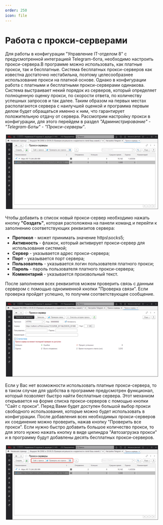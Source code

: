 ```yaml
---
order: 250
icon: file
---
```


# Работа с прокси-серверами

Для работы в конфигурации "Управление IT-отделом 8" с предусмотренной интеграцией Telegram-бота, необходимо настроить прокси-сервера.В программе можно использовать, как платные прокси, так и бесплатные. Система бесплатных прокси-серверов как известна достаточно нестабильна, поэтому целесообразнее использование прокси на платной основе. Однако в конфигурации работа с платными и бесплатными прокси-серверами одинакова. Система выстраивает некий порядок из серверов, который определяет полноценную оценку прокси, по скорости ответа, по количеству успешных запросов и так далее. Таким образом на первых местах располагаются сервера с наилучшей оценкой и программа первым делом будет обращаться именно к ним, что гарантирует положительную отдачу от сервера. Рассмотрим настройку прокси в конфигурации, для этого перейдем в раздел *"Администрирование" - "Telegram-Боты" - "Прокси-серверы"*.

![01_РаботаСПрокси](static/01_РаботаСПрокси.png)

Чтобы добавить в список новый прокси-сервер необходимо нажать кнопку **"Создать"**, которая расположена на панели команд и перейти к заполнению соответствующих реквизитов сервера:

- **Протокол** - может принимать значение https\socks5;  
- **Активность** - флажок, который активирует прокси-сервер для использования системой;  
- **Сервер** - указывается адрес прокси-сервера;  
- **Порт** - указывается порт сервера;  
- **Пользователь** - указывается логин пользователя платного прокси;  
- **Пароль** - пароль пользователя платного прокси-сервера;  
- **Комментарий** - указывается произвольный текст.  
 
После заполнения всех реквизитов можем проверить связь с данным сервером с помощью одноименной кнопки "Проверка связи". Если проверка пройдет успешно, то получим соответствующее сообщение.

![02_РаботаСПрокси](static/02_РаботаСПрокси.png)

Если у Вас нет возможности использовать платные прокси-сервера, то в таком случае для удобства в программе предусмотрен функционал, который позволяет быстро найти бесплатные сервера. Этот механизм открывается на форме списка прокси-серверов с помощью кнопки "Сайт с прокси". Перед Вами будет доступен большой выбор прокси свободного использования, которые можно будет использовать в конфигурации. После добавления всех необходимых прокси-серверов их соединение можно проверить, нажав кнопку "Проверить все прокси". Если нужно быстро добавить большое количество прокси, то для этого нужно нажать кнопку в виде цилиндра "Автозагрузка прокси" и в программу будут добавлены десять бесплатных прокси-серверов.

![03_РаботаСПрокси](static/03_РаботаСПрокси.png)



